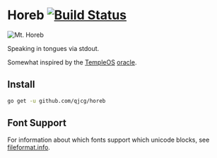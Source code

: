 # Horeb [![Build Status][build-logo]][horeb-travis]

![Mt. Horeb][mt-horeb]

Speaking in tongues via stdout.

Somewhat inspired by the [TempleOS](http://templeos.org) [oracle].

## Install

```sh
go get -u github.com/qjcg/horeb
```

## Font Support

For information about which fonts support which unicode blocks, see [fileformat.info].

[build-logo]: https://travis-ci.org/qjcg/horeb.svg?branch=master
[horeb-travis]: https://travis-ci.org/qjcg/horeb
[mt-horeb]: http://upload.wikimedia.org/wikipedia/commons/thumb/a/a4/Francis_Frith_%28English_-_Mount_Horeb%2C_Sinai_-_Google_Art_Project_%286787000%29.jpg/306px-Francis_Frith_%28English_-_Mount_Horeb%2C_Sinai_-_Google_Art_Project_%286787000%29.jpg "Mt. Horeb"
[oracle]: https://www.youtube.com/watch?v=jqT-EgUN4y8
[fileformat.info]: http://www.fileformat.info/info/unicode/block/index.htm
